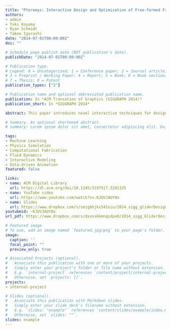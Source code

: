 ```yaml
---
title: "Pteromys: Interactive Design and Optimization of Free-formed Free-flight Model Airplanes"
authors:
- admin
- Yuki Koyama
- Ryan Schmidt
- Takeo Igarashi
date: "2014-07-01T00:00:00Z"
doi: ""

# Schedule page publish date (NOT publication's date).
publishDate: "2014-07-01T00:00:00Z"

# Publication type.
# Legend: 0 = Uncategorized; 1 = Conference paper; 2 = Journal article;
# 3 = Preprint / Working Paper; 4 = Report; 5 = Book; 6 = Book section;
# 7 = Thesis; 8 = Patent
publication_types: ["2"]

# Publication name and optional abbreviated publication name.
publication: In *ACM Transation of Graphics (SIGGRAPH 2014)*
publication_short: In *SIGGRAPH 2014*

abstract: This paper introduces novel interactive techniques for designing original hand-launched free-flight glider airplanes which can actually fly. The aerodynamic properties of a glider aircraft depend on their shape, imposing significant design constraints. We present a compact and efficient representation of glider aerodynamics that can be fit to real-world conditions using a data-driven method. To do so, we acquire a sample set of glider flight trajectories using a video camera and the system learns a nonlinear relationship between forces on the wing and wing shape. Our acquisition system is much simpler to construct than a wind tunnel, but using it we can efficiently discover a wing model for simple gliding aircraft. Our resulting model can handle general free-form wing shapes and yet agrees sufficiently well with the acquired airplane flight trajectories. Based on this compact aerodynamics model, we present a design tool in which the wing configuration created by a user is interactively optimized to maximize flight-ability. To demonstrate the effectiveness of our tool for glider design by novice users, we compare it with a traditional design workflow.

# Summary. An optional shortened abstract.
# summary: Lorem ipsum dolor sit amet, consectetur adipiscing elit. Duis posuere tellus ac convallis placerat. Proin tincidunt magna sed ex sollicitudin condimentum.

tags:
- Machine Learning
- Physics Simulation
- Computational Fabrication
- Fluid Dynamics
- Interactive Modeling
- Data-driven Animation
featured: false

links:
- name: ACM Digital Library
  url: https://dl.acm.org/doi/10.1145/3197517.3201325
- name: YouTube video
  url: https://www.youtube.com/watch?v=-KJUVJAUY8o
- name: Slides
  url: https://www.dropbox.com/s/smig6hjks541siu/2014_sigg_gliderDesign_presen.pdf?dl=0
youtubeid: -KJUVJAUY8o
url_pdf: https://www.dropbox.com/s/dxvnskkmnqidpe0/2014_sigg_GliderDesign.pdf?dl=0

# Featured image
# To use, add an image named `featured.jpg/png` to your page's folder. 
image:
  caption: ''
  focal_point: ""
  preview_only: true

# Associated Projects (optional).
#   Associate this publication with one or more of your projects.
#   Simply enter your project's folder or file name without extension.
#   E.g. `internal-project` references `content/project/internal-project/index.md`.
#   Otherwise, set `projects: []`.
projects:
- internal-project

# Slides (optional).
#   Associate this publication with Markdown slides.
#   Simply enter your slide deck's filename without extension.
#   E.g. `slides: "example"` references `content/slides/example/index.md`.
#   Otherwise, set `slides: ""`.
slides: example
---
```



